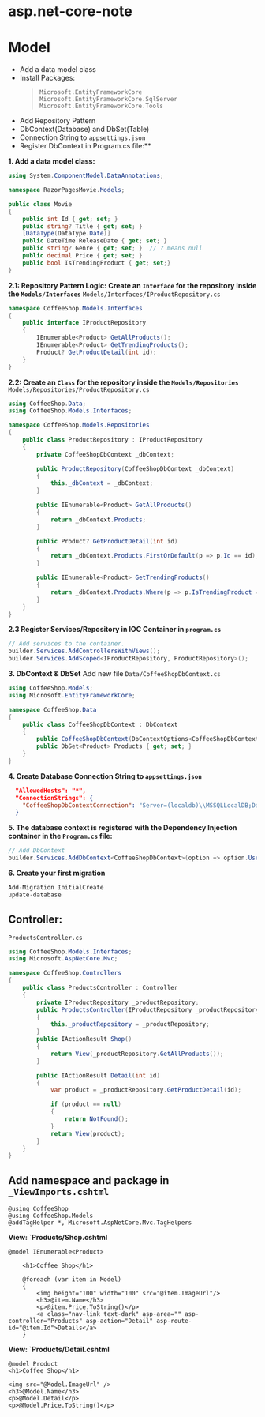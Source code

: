 # asp.net-core-note

# Model
- Add a data model class
- Install Packages:
   > `Microsoft.EntityFrameworkCore` 
   > `Microsoft.EntityFrameworkCore.SqlServer`
   > `Microsoft.EntityFrameworkCore.Tools`
- Add Repository Pattern
- DbContext(Database) and DbSet(Table)
- Connection String to `appsettings.json`
- Register DbContext in Program.cs file:**

**1. Add a data model class:**
   
```c#
using System.ComponentModel.DataAnnotations;

namespace RazorPagesMovie.Models;

public class Movie
{
    public int Id { get; set; }
    public string? Title { get; set; }
    [DataType(DataType.Date)]
    public DateTime ReleaseDate { get; set; }
    public string? Genre { get; set; }  // ? means null
    public decimal Price { get; set; }
    public bool IsTrendingProduct { get; set;}
}
```

**2.1:  Repository Pattern Logic:**
**Create an `Interface` for the repository inside the `Models/Interfaces`**
`Models/Interfaces/IProductRepository.cs`
```c#
namespace CoffeeShop.Models.Interfaces
{
    public interface IProductRepository
    {
        IEnumerable<Product> GetAllProducts();
        IEnumerable<Product> GetTrendingProducts();
        Product? GetProductDetail(int id);
    }
}
```

**2.2:  Create an `Class` for the repository inside the `Models/Repositories`**
`Models/Repositories/ProductRepository.cs`
```c#
using CoffeeShop.Data;
using CoffeeShop.Models.Interfaces;

namespace CoffeeShop.Models.Repositories
{
    public class ProductRepository : IProductRepository
    {
        private CoffeeShopDbContext _dbContext;

        public ProductRepository(CoffeeShopDbContext _dbContext)
        {
            this._dbContext = _dbContext;
        }

        public IEnumerable<Product> GetAllProducts()
        {
            return _dbContext.Products;
        }

        public Product? GetProductDetail(int id)
        {
            return _dbContext.Products.FirstOrDefault(p => p.Id == id);
        }

        public IEnumerable<Product> GetTrendingProducts()
        {
            return _dbContext.Products.Where(p => p.IsTrendingProduct == true);
        }
    }
}


```
**2.3  Register Services/Repository in IOC Container in `program.cs`**
```c#
// Add services to the container.
builder.Services.AddControllersWithViews();
builder.Services.AddScoped<IProductRepository, ProductRepository>();
```

**3. DbContext & DbSet**
Add new file `Data/CoffeeShopDbContext.cs`
```c#
using CoffeeShop.Models;
using Microsoft.EntityFrameworkCore;

namespace CoffeeShop.Data
{
    public class CoffeeShopDbContext : DbContext
    {
        public CoffeeShopDbContext(DbContextOptions<CoffeeShopDbContext> options) : base(options) {}
        public DbSet<Product> Products { get; set; }
    }
}
```
**4. Create Database Connection String to `appsettings.json`**
```json
  "AllowedHosts": "*",
  "ConnectionStrings": {
    "CoffeeShopDbContextConnection": "Server=(localdb)\\MSSQLLocalDB;Database=CoffeeShopDb;Trusted_Connection=True;MultipleActiveResultSets=true"
  }
```
**5. The database context is registered with the Dependency Injection container in the `Program.cs` file:**
```c#
// Add DbContext
builder.Services.AddDbContext<CoffeeShopDbContext>(option => option.UseSqlServer(builder.Configuration.GetConnectionString("CoffeeShopDbContextConnection")));
```
**6. Create your first migration**
```c#
Add-Migration InitialCreate
update-database
```

## Controller:
`ProductsController.cs`
```c#
using CoffeeShop.Models.Interfaces;
using Microsoft.AspNetCore.Mvc;

namespace CoffeeShop.Controllers
{
    public class ProductsController : Controller
    {
        private IProductRepository _productRepository;
        public ProductsController(IProductRepository _productRepository)
        {
            this._productRepository = _productRepository;
        }
        public IActionResult Shop()
        {
            return View(_productRepository.GetAllProducts());
        }

        public IActionResult Detail(int id)
        {
            var product = _productRepository.GetProductDetail(id);

            if (product == null)
            {
                return NotFound();
            }
            return View(product);
        }
    }
}

```

## Add namespace and package in `_ViewImports.cshtml`
```cshtml
@using CoffeeShop
@using CoffeeShop.Models
@addTagHelper *, Microsoft.AspNetCore.Mvc.TagHelpers
```

**View: `Products/Shop.cshtml**
```cshtml
@model IEnumerable<Product>

    <h1>Coffee Shop</h1>
    
    @foreach (var item in Model)
    {
        <img height="100" width="100" src="@item.ImageUrl"/>
        <h3>@item.Name</h3>
        <p>@item.Price.ToString()</p>
        <a class="nav-link text-dark" asp-area="" asp-controller="Products" asp-action="Detail" asp-route-id="@item.Id">Details</a>
    }
```

**View: `Products/Detail.cshtml**
```cshtml
@model Product
<h1>Coffee Shop</h1>

<img src="@Model.ImageUrl" />
<h3>@Model.Name</h3>
<p>@Model.Detail</p>
<p>@Model.Price.ToString()</p>
```
